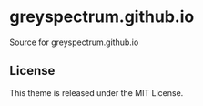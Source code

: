 # greyspectrum.github.io

Source for greyspectrum.github.io

## License

This theme is released under the MIT License.
